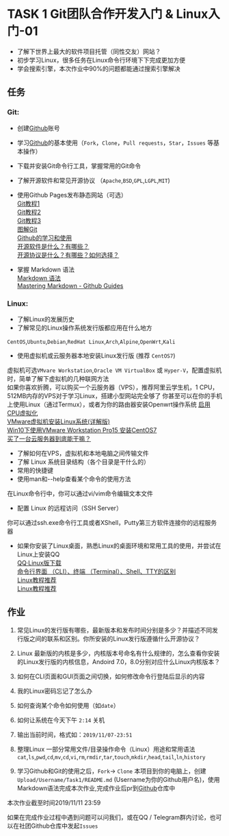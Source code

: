 # TASK 1  Git团队合作开发入门 & Linux入门-01

- 了解下世界上最大的软件项目托管（同性交友）网站？
- 初步学习Linux，很多任务在Linux命令行环境下下完成更加方便
- 学会搜索引擎，本次作业中90%的问题都能通过搜索引擎解决

## 任务

### Git:
- 创建[Github](https://github.com)账号
- 学习[Github](https://github.com)的基本使用（`Fork`，`Clone`，`Pull requests`，`Star`，`Issues` 等基本操作）
- 下载并安装Git命令行工具，掌握常用的Git命令
- 了解开源软件和常见开源协议 （`Apache`,`BSD`,`GPL`,`LGPL`,`MIT`)
- 使用Github Pages发布静态网站（可选）  
[Git教程1](https://www.liaoxuefeng.com/wiki/896043488029600)   
[Git教程2](https://www.runoob.com/git/git-tutorial.html)    
[Git教程3](https://git-scm.com/book/zh/)   
[图解Git](http://marklodato.github.io/visual-git-guide/index-zh-cn.html)  
[Github的学习和使用](https://www.e-learn.cn/content/qita/974817)  
[开源软件是什么？有哪些？](http://c.biancheng.net/view/2943.html)  
[开源协议是什么？有哪些？如何选择？](http://c.biancheng.net/view/2947.html)  

- 掌握 Markdown 语法  
[Markdown 语法](https://www.runoob.com/markdown/md-tutorial.html)  
[Mastering Markdown - Github Guides](https://guides.github.com/features/mastering-markdown)  
### Linux:

- 了解Linux的发展历史
- 了解常见的Linux操作系统发行版都应用在什么地方

`CentOS`,`Ubuntu`,`Debian`,`RedHat Linux`,`Arch`,`Alpine`,`OpenWrt`,`Kali`

- 使用虚拟机或云服务器本地安装Linux发行版 (推荐 `CentOS7`)  

虚拟机可选`VMvare Workstation`,`Oracle VM VirtualBox` 或 `Hyper-V`，配置虚拟机时，简单了解下虚拟机的几种联网方法  
如果你喜欢折腾，可以购买一个云服务器（VPS），推荐阿里云学生机，1 CPU，512MB内存的VPS对于学习Linux，搭建小型网站完全够了
你甚至可以在你的手机上使用Linux（通过Termux），或者为你的路由器安装Openwrt操作系统
[启用CPU虚拟化](https://www.jianshu.com/p/3faa72872130)  
[VMware虚拟机安装Linux系统(详解版)](http://c.biancheng.net/view/714.html)  
[Win10下使用VMware Workstation Pro15 安装CentOS7](https://chacode.cn/smile/linux/213)  
[买了一台云服务器到底能干嘛？](https://www.zhihu.com/question/27205559)  

- 了解如何在VPS，虚拟机和本地电脑之间传输文件
- 了解 Linux 系统目录结构（各个目录是干什么的）
- 常用的快捷键
- 使用man和--help查看某个命令的使用方法


在Linux命令行中，你可以通过vi/vim命令编辑文本文件

- 配置 Linux 的远程访问（SSH Server）

你可以通过ssh.exe命令行工具或者XShell，Putty第三方软件连接你的远程服务器

- 如果你安装了Linux桌面，熟悉Linux的桌面环境和常用工具的使用，并尝试在Linux上安装QQ  
[QQ·Linux版下载](https://im.qq.com/linuxqq/index.html)  
[命令行界面 （CLI）、终端 （Terminal）、Shell、TTY的区别](https://www.cnblogs.com/sddai/p/9769086.html)  
[Linux教程推荐](http://c.biancheng.net/linux_tutorial/10/)  
[Linux教程推荐](https://www.runoob.com/linux/linux-tutorial.html)  

## 作业
1. 常见Linux的发行版有哪些，最新版本和发布时间分别是多少？并描述不同发行版之间的联系和区别。你所安装的Linux发行版遵循什么开源协议？
2. Linux 最新版的内核是多少，内核版本号命名有什么规律的，怎么查看你安装的Linux发行版的内核信息，Andoird 7.0，8.0分别对应什么Linux内核版本？
3. 如何在CLI页面和GUI页面之间切换，如何修改命令行登陆后显示的内容
4. 我的Linux密码忘记了怎么办
5. 如何查询某个命令如何使用（如`date`）
6. 如何让系统在今天下午 `2:14` 关机
7. 输出当前时间，格式如：`2019/11/07-23:51`
8. 整理Linux 一部分常用文件/目录操作命令（Linux）用途和常用语法
`cat`,`ls`,`pwd`,`cd`,`mv`,`cd`,`vi`,`rm`,`rmdir`,`tar`,`touch`,`mkdir`,`head`,`tail`,`ln`,`history`

9. 学习Github和Git的使用之后，`Fork`-> `Clone` 本项目到你的电脑上，创建 `Upload/Username/Task1/README.md` (Username为你的Github用户名)，使用Markdown语法完成本次作业,完成作业后pr到[Github](https://github.com/yyxkj2013/tanzhijian)仓库中

本次作业截至时间2019/11/11 23:59

如果在完成作业过程中遇到问题可以问我们，或在QQ / Telegram群内讨论，也可以在社团Github仓库中发起`Issues` 

